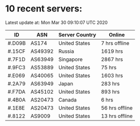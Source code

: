 # 10 recent servers:

Latest update at: Mon Mar 30 09:10:07 UTC 2020

| ID | ASN | Server Country | Online |
| -- | --- | -------------- | ------ |
| #.D09B | AS174 | United States | 7 hrs offline |
| #.15CF | AS49392 | Russia | 1619 hrs |
| #.7F1D | AS63949 | Singapore | 2867 hrs |
| #.9FC3 | AS53889 | United States | 75 hrs |
| #.E069 | AS40065 | United States | 1603 hrs |
| #.2A79 | AS63949 | Japan | 283 hrs |
| #.F7DA | AS45102 | United States | 893 hrs |
| #.4B0A | AS20473 | Canada | 6 hrs |
| #.1E8E | AS20473 | United States | 56 hrs offline |
| #.8122 | AS9009 | United States | 13 hrs offline |

